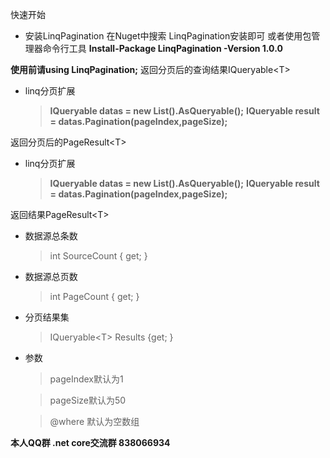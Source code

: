 快速开始
 * 安装LinqPagination
    在Nuget中搜索 LinqPagination安装即可
     或者使用包管理器命令行工具
     **Install-Package LinqPagination -Version 1.0.0**


**使用前请using LinqPagination;**
返回分页后的查询结果IQueryable\<T>
 * linq分页扩展
      > **IQueryable<T> datas = new List<T>().AsQueryable();**
      > **IQueryable<T> result = datas.Pagination(pageIndex,pageSize);**

返回分页后的PageResult\<T>
 * linq分页扩展
    > **IQueryable<T> datas = new List<T>().AsQueryable();**
      **IQueryable<T> result = datas.Pagination(pageIndex,pageSize);**

返回结果PageResult\<T>
  * 数据源总条数
    > int SourceCount { get; }
  * 数据源总页数
    > int PageCount { get; }
  * 分页结果集
    > IQueryable\<T> Results {get; }
  
  * 参数
    > pageIndex默认为1

    > pageSize默认为50

    > @where 默认为空数组


**本人QQ群  .net core交流群 838066934**  

